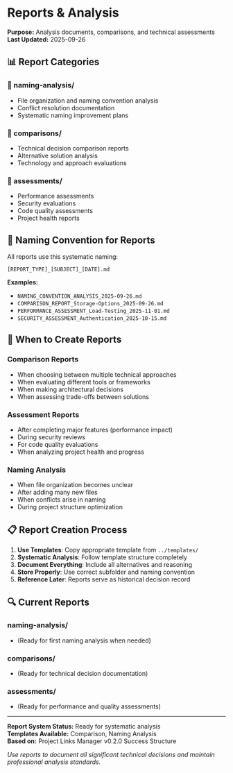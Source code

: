 # Reports & Analysis

**Purpose:** Analysis documents, comparisons, and technical assessments  
**Last Updated:** 2025-09-26

## 📊 **Report Categories**

### **📁 naming-analysis/**
- File organization and naming convention analysis
- Conflict resolution documentation
- Systematic naming improvement plans

### **📁 comparisons/**
- Technical decision comparison reports
- Alternative solution analysis
- Technology and approach evaluations

### **📁 assessments/**
- Performance assessments
- Security evaluations
- Code quality assessments
- Project health reports

## 📝 **Naming Convention for Reports**

All reports use this systematic naming:
```
[REPORT_TYPE]_[SUBJECT]_[DATE].md
```

**Examples:**
- `NAMING_CONVENTION_ANALYSIS_2025-09-26.md`
- `COMPARISON_REPORT_Storage-Options_2025-09-26.md`
- `PERFORMANCE_ASSESSMENT_Load-Testing_2025-11-01.md`
- `SECURITY_ASSESSMENT_Authentication_2025-10-15.md`

## 🎯 **When to Create Reports**

### **Comparison Reports**
- When choosing between multiple technical approaches
- When evaluating different tools or frameworks
- When making architectural decisions
- When assessing trade-offs between solutions

### **Assessment Reports**
- After completing major features (performance impact)
- During security reviews
- For code quality evaluations
- When analyzing project health and progress

### **Naming Analysis**
- When file organization becomes unclear
- After adding many new files
- When conflicts arise in naming
- During project structure optimization

## 📋 **Report Creation Process**

1. **Use Templates**: Copy appropriate template from `../templates/`
2. **Systematic Analysis**: Follow template structure completely
3. **Document Everything**: Include all alternatives and reasoning
4. **Store Properly**: Use correct subfolder and naming convention
5. **Reference Later**: Reports serve as historical decision record

## 🔍 **Current Reports**

### **naming-analysis/**
- (Ready for first naming analysis when needed)

### **comparisons/**
- (Ready for technical decision documentation)

### **assessments/**
- (Ready for performance and quality assessments)

---

**Report System Status:** Ready for systematic analysis  
**Templates Available:** Comparison, Naming Analysis  
**Based on:** Project Links Manager v0.2.0 Success Structure

*Use reports to document all significant technical decisions and maintain professional analysis standards.*